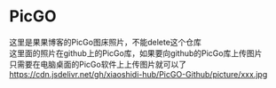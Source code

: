 # PicGO
这里是果果博客的PicGo图床照片，不能delete这个仓库  
这里面的照片在github上的PicGo库，如果要向github的PicGo库上传图片  
只需要在电脑桌面的PicGo软件上上传图片就可以了  
https://cdn.jsdelivr.net/gh/xiaoshidi-hub/PicGO-Github/picture/xxx.jpg
